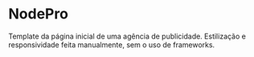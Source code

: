 # NodePro
Template da página inicial de uma agência de publicidade. Estilização e responsividade feita manualmente, sem o uso de frameworks.
